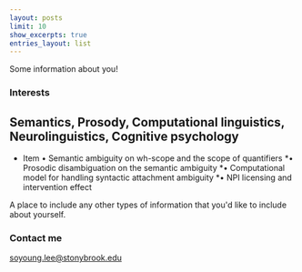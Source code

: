 ```yaml
---
layout: posts
limit: 10
show_excerpts: true
entries_layout: list
---
```



Some information about you!

### Interests

## Semantics, Prosody, Computational linguistics, Neurolinguistics, Cognitive psychology
* Item • Semantic ambiguity on wh-scope and the scope of quantifiers
*• Prosodic disambiguation on the semantic ambiguity
*• Computational model for handling syntactic attachment ambiguity
*• NPI licensing and intervention effect

A place to include any other types of information that you'd like to include about yourself.

### Contact me

[soyoung.lee@stonybrook.edu](mailto:soyoung.lee@stonybrook.edu)

